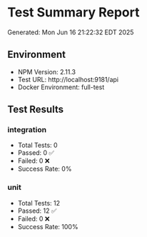 # Test Summary Report
Generated: Mon Jun 16 21:22:32 EDT 2025

## Environment
- NPM Version: 2.11.3
- Test URL: http://localhost:9181/api
- Docker Environment: full-test

## Test Results
### integration
- Total Tests: 0
- Passed: 0 ✅
- Failed: 0 ❌
- Success Rate: 0%

### unit
- Total Tests: 12
- Passed: 12 ✅
- Failed: 0 ❌
- Success Rate: 100%


